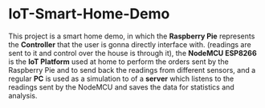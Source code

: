 # IoT-Smart-Home-Demo
This project is a smart home demo, in which the **Raspberry Pie** represents the **Controller** that the user is gonna directly interface with. (readings are sent to it and control over the house is through it), the **NodeMCU ESP8266** is the **IoT Platform** used at home to perform the orders sent by the Raspberry Pie and to send back the readings from different sensors, and a regular **PC** is used as a simulation to of a **server** which listens to the readings sent by the NodeMCU and saves the data for statistics and analysis.

